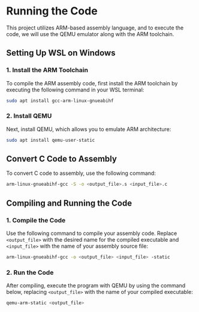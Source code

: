 # Running the Code

This project utilizes ARM-based assembly language, and to execute the code, we will use the QEMU emulator along with the ARM toolchain.

## Setting Up WSL on Windows

### 1. Install the ARM Toolchain
To compile the ARM assembly code, first install the ARM toolchain by executing the following command in your WSL terminal:
```bash
sudo apt install gcc-arm-linux-gnueabihf
```

### 2. Install QEMU
Next, install QEMU, which allows you to emulate ARM architecture:
```bash
sudo apt install qemu-user-static
```

## Convert C Code to Assembly
To convert C code to assembly, use the following command:
```bash
arm-linux-gnueabihf-gcc -S -o <output_file>.s <input_file>.c
```

## Compiling and Running the Code

### 1. Compile the Code
Use the following command to compile your assembly code. Replace `<output_file>` with the desired name for the compiled executable and `<input_file>` with the name of your assembly source file:
```bash
arm-linux-gnueabihf-gcc -o <output_file> <input_file> -static
```

### 2. Run the Code
After compiling, execute the program with QEMU by using the command below, replacing `<output_file>` with the name of your compiled executable:
```bash
qemu-arm-static <output_file>
```

